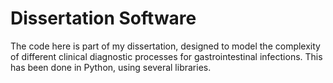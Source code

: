 # Dissertation Software

The code here is part of my dissertation, designed to model the complexity of
different clinical diagnostic processes for gastrointestinal infections. This has been done in Python, using several libraries.
